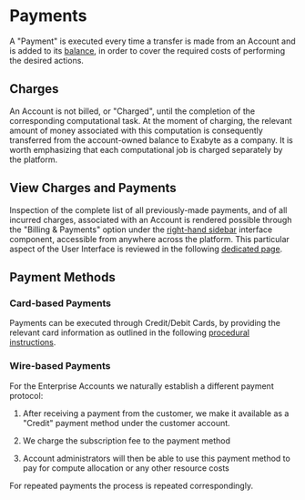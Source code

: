 # Payments

A "Payment" is executed every time a transfer is made from an Account and is added to its [balance](balance.md), in order to cover the required costs of performing the desired actions.

## Charges

An Account is not billed, or "Charged", until the completion of the corresponding computational task. At the moment of charging, the relevant amount of money associated with this computation is consequently transferred from the account-owned balance to Exabyte as a company. It is worth emphasizing that each computational job is charged separately by the platform.

## View Charges and Payments

Inspection of the complete list of all previously-made payments, and of all incurred charges, associated with an Account is rendered possible through the "Billing & Payments" option under the [right-hand sidebar](../ui/right-sidebar.md) interface component, accessible from anywhere across the platform. This particular aspect of the User Interface is reviewed in the following [dedicated page](ui/charges-payments.md).

## Payment Methods

### Card-based Payments

Payments can be executed through Credit/Debit Cards, by providing the relevant card information as outlined in the following [procedural instructions](accounting/payment-methods.md). 

### Wire-based Payments

For the Enterprise Accounts we naturally establish a different payment protocol:
 
 1. After receiving a payment from the customer, we make it available as a "Credit" payment method under the customer account.
 
 2. We charge the subscription fee to the payment method 
 
 3. Account administrators will then be able to use this payment method to pay for compute allocation or any other resource costs
 
 For repeated payments the process is repeated correspondingly.
